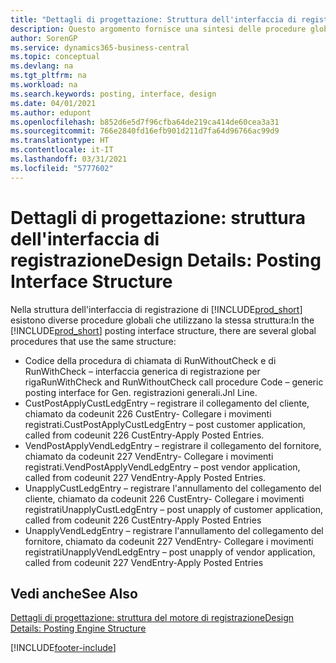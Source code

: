 ```yaml
---
title: "Dettagli di progettazione: Struttura dell'interfaccia di registrazione | Microsoft Docs"
description: Questo argomento fornisce una sintesi delle procedure globali nella struttura dell'interfaccia di registrazione.
author: SorenGP
ms.service: dynamics365-business-central
ms.topic: conceptual
ms.devlang: na
ms.tgt_pltfrm: na
ms.workload: na
ms.search.keywords: posting, interface, design
ms.date: 04/01/2021
ms.author: edupont
ms.openlocfilehash: b852d6e5d7f96cfba64de219ca414de60cea3a31
ms.sourcegitcommit: 766e2840fd16efb901d211d7fa64d96766ac99d9
ms.translationtype: HT
ms.contentlocale: it-IT
ms.lasthandoff: 03/31/2021
ms.locfileid: "5777602"
---
```

# <a name="design-details-posting-interface-structure"></a><span data-ttu-id="3b03b-103">Dettagli di progettazione: struttura dell'interfaccia di registrazione</span><span class="sxs-lookup"><span data-stu-id="3b03b-103">Design Details: Posting Interface Structure</span></span>
<span data-ttu-id="3b03b-104">Nella struttura dell'interfaccia di registrazione di [!INCLUDE[prod_short](includes/prod_short.md)] esistono diverse procedure globali che utilizzano la stessa struttura:</span><span class="sxs-lookup"><span data-stu-id="3b03b-104">In the [!INCLUDE[prod_short](includes/prod_short.md)] posting interface structure, there are several global procedures that use the same structure:</span></span>  
  
* <span data-ttu-id="3b03b-105">Codice della procedura di chiamata di RunWithoutCheck e di RunWithCheck – interfaccia generica di registrazione per riga</span><span class="sxs-lookup"><span data-stu-id="3b03b-105">RunWithCheck and RunWithoutCheck call procedure Code – generic posting interface for Gen.</span></span> <span data-ttu-id="3b03b-106">registrazioni generali.</span><span class="sxs-lookup"><span data-stu-id="3b03b-106">Jnl Line.</span></span>  
* <span data-ttu-id="3b03b-107">CustPostApplyCustLedgEntry – registrare il collegamento del cliente, chiamato da codeunit 226 CustEntry- Collegare i movimenti registrati.</span><span class="sxs-lookup"><span data-stu-id="3b03b-107">CustPostApplyCustLedgEntry – post customer application, called from codeunit 226 CustEntry-Apply Posted Entries.</span></span>  
* <span data-ttu-id="3b03b-108">VendPostApplyVendLedgEntry – registrare il collegamento del fornitore, chiamato da codeunit 227 VendEntry- Collegare i movimenti registrati.</span><span class="sxs-lookup"><span data-stu-id="3b03b-108">VendPostApplyVendLedgEntry – post vendor application, called from codeunit 227 VendEntry-Apply Posted Entries.</span></span>  
* <span data-ttu-id="3b03b-109">UnapplyCustLedgEntry – registrare l'annullamento del collegamento del cliente, chiamato da codeunit 226 CustEntry- Collegare i movimenti registrati</span><span class="sxs-lookup"><span data-stu-id="3b03b-109">UnapplyCustLedgEntry – post unapply of customer application, called from codeunit 226 CustEntry-Apply Posted Entries</span></span>  
* <span data-ttu-id="3b03b-110">UnapplyVendLedgEntry – registrare l'annullamento del collegamento del fornitore, chiamato da codeunit 227 VendEntry- Collegare i movimenti registrati</span><span class="sxs-lookup"><span data-stu-id="3b03b-110">UnapplyVendLedgEntry – post unapply of vendor application, called from codeunit 227 VendEntry-Apply Posted Entries</span></span>  
  
## <a name="see-also"></a><span data-ttu-id="3b03b-111">Vedi anche</span><span class="sxs-lookup"><span data-stu-id="3b03b-111">See Also</span></span>  
[<span data-ttu-id="3b03b-112">Dettagli di progettazione: struttura del motore di registrazione</span><span class="sxs-lookup"><span data-stu-id="3b03b-112">Design Details: Posting Engine Structure</span></span>](design-details-posting-engine-structure.md)

[!INCLUDE[footer-include](includes/footer-banner.md)]